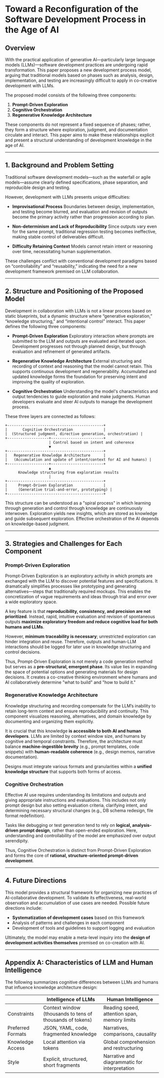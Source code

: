 # Toward a Reconfiguration of the Software Development Process in the Age of AI

## Overview

With the practical application of generative AI—particularly large language models (LLMs)—software development practices are undergoing rapid transformation. This paper proposes a new development process model, arguing that traditional models based on phases such as analysis, design, implementation, and testing are increasingly difficult to apply in co-creative development with LLMs.

The proposed model consists of the following three components:

1. **Prompt-Driven Exploration**
2. **Cognitive Orchestration**
3. **Regenerative Knowledge Architecture**

These components do not represent a fixed sequence of phases; rather, they form a structure where exploration, judgment, and documentation circulate and interact. This paper aims to make these relationships explicit and present a structural understanding of development knowledge in the age of AI.

---

## 1. Background and Problem Setting

Traditional software development models—such as the waterfall or agile models—assume clearly defined specifications, phase separation, and reproducible design and testing.

However, development with LLMs presents unique difficulties:

* **Improvisational Process**
  Boundaries between design, implementation, and testing become blurred, and evaluation and revision of outputs become the primary activity rather than progression according to plan.

* **Non-determinism and Lack of Reproducibility**
  Since outputs vary even for the same prompt, traditional regression testing becomes ineffective, making stable control of deliverables difficult.

* **Difficulty Retaining Context**
  Models cannot retain intent or reasoning over time, necessitating human supplementation.

These challenges conflict with conventional development paradigms based on “controllability” and “reusability,” indicating the need for a new development framework premised on LLM collaboration.

---

## 2. Structure and Positioning of the Proposed Model

Development in collaboration with LLMs is not a linear process based on static blueprints, but a dynamic structure where “generative exploration,” “knowledge structuring,” and “intentional control” interact. This paper defines the following three components:

* **Prompt-Driven Exploration**
  Exploratory interaction where prompts are submitted to the LLM and outputs are evaluated and iterated upon. Development progresses not through planned design, but through evaluation and refinement of generated artifacts.

* **Regenerative Knowledge Architecture**
  External structuring and recording of context and reasoning that the model cannot retain. This supports continuous development and regenerability. Accumulated and updated knowledge forms the foundation for preserving intent and improving the quality of exploration.

* **Cognitive Orchestration**
  Understanding the model's characteristics and output tendencies to guide exploration and make judgments. Human developers evaluate and steer AI outputs to manage the development process.

These three layers are connected as follows:

```
+--------------------------------------------+
|       Cognitive Orchestration              |
|  (Structured judgment, directive generation, orchestration) |
+-------------------+------------------------+
                    | Control based on intent and coherence
                    ▼
+--------------------------------------------+
|   Regenerative Knowledge Architecture      |
|   (Accumulation and update of intent/context for AI and humans) |
+-------------------+------------------------+
                    ▲
      Knowledge structuring from exploration results
                    |
+--------------------------------------------+
|     Prompt-Driven Exploration              |
|     (Generative trial-and-error, prototyping) |
+--------------------------------------------+
```

This structure can be understood as a "spiral process" in which learning through generation and control through knowledge are continuously interwoven. Exploration yields new insights, which are stored as knowledge and guide subsequent exploration. Effective orchestration of the AI depends on knowledge-based judgment.

---

## 3. Strategies and Challenges for Each Component

### Prompt-Driven Exploration

Prompt-Driven Exploration is an exploratory activity in which prompts are exchanged with the LLM to discover potential features and specifications. It dramatically simplifies processes like prototyping and generating alternatives—steps that traditionally required mockups. This enables the concretization of vague requirements and ideas through trial and error over a wide exploratory space.

A key feature is that **reproducibility, consistency, and precision are not prioritized**. Instead, rapid, intuitive evaluation and revision of spontaneous outputs **maximize exploratory freedom and reduce cognitive load for both humans and LLMs**.

However, **minimum traceability is necessary**; unrestricted exploration can hinder integration and reuse. Therefore, outputs and human-LLM interactions should be logged for later use in knowledge structuring and control decisions.

Thus, Prompt-Driven Exploration is not merely a code generation method but serves as a **pre-structural, emergent phase**. Its value lies in expanding the space of potential options and generating materials for design decisions. It creates a co-creative thinking environment where humans and AI collaboratively determine "what to build" and "how to build it."

### Regenerative Knowledge Architecture

Knowledge structuring and recording compensate for the LLM’s inability to retain long-term context and ensure reproducibility and continuity. This component visualizes reasoning, alternatives, and domain knowledge by documenting and organizing them explicitly.

It is crucial that this knowledge **is accessible to both AI and human developers**. LLMs are limited by context window size, and humans by cognitive and temporal constraints. Therefore, the architecture must balance **machine-ingestible brevity** (e.g., prompt templates, code snippets) with **human-readable coherence** (e.g., design memos, narrative documentation).

Designs must integrate various formats and granularities within a **unified knowledge structure** that supports both forms of access.

### Cognitive Orchestration

Effective AI use requires understanding its limitations and outputs and giving appropriate instructions and evaluations. This includes not only prompt design but also setting evaluation criteria, clarifying intent, and determining necessary structural changes (e.g., DB schema redesign, file format redefinition).

Tasks like debugging or test generation tend to rely on **logical, analysis-driven prompt design**, rather than open-ended exploration. Here, understanding and controllability of the model are emphasized over output serendipity.

Thus, Cognitive Orchestration is distinct from Prompt-Driven Exploration and forms the core of **rational, structure-oriented prompt-driven development**.

---

## 4. Future Directions

This model provides a structural framework for organizing new practices of AI-collaborative development. To validate its effectiveness, real-world observation and accumulation of use cases are needed. Possible future directions include:

* **Systematization of development cases** based on this framework
* Analysis of patterns and challenges in each component
* Development of tools and guidelines to support logging and evaluation

Ultimately, the model may enable a meta-level inquiry into the **design of development activities themselves** premised on co-creation with AI.

---

## Appendix A: Characteristics of LLM and Human Intelligence

The following summarizes cognitive differences between LLMs and humans that influence knowledge architecture design:

|                   | Intelligence of LLMs                                      | Human Intelligence                            |
| ----------------- | --------------------------------------------------------- | --------------------------------------------- |
| Constraints       | Context window (thousands to tens of thousands of tokens) | Reading speed, attention span, memory limits  |
| Preferred Formats | JSON, YAML, code, fragmented knowledge                    | Narratives, comparisons, causality            |
| Knowledge Access  | Local attention via tokens                                | Global comprehension and restructuring        |
| Style             | Explicit, structured, short fragments                     | Narrative and diagrammatic for interpretation |

